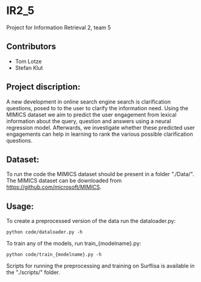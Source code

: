 # IR2_5
Project for Information Retrieval 2, team 5
## Contributors
- Tom Lotze
- Stefan Klut

## Project discription:
A new development in online search engine search is clarification questions, posed to to the user to clarify the information need. Using the MIMICS dataset we aim to predict the user engagement from lexical information about the query, question and answers using a neural regression model. Afterwards, we investigate whether these predicted user engagements can help in learning to rank the various possible clarification questions. 

## Dataset:
To run the code the MIMICS dataset should be present in a folder "./Data/". The MIMICS dataset can be downloaded from https://github.com/microsoft/MIMICS.

## Usage:
To create a preprocessed version of the data run the dataloader.py:

    python code/dataloader.py -h
    
To train any of the models, run train_{modelname}.py:

    python code/train_{modelname}.py -h

Scripts for running the preprocessing and training on Surflisa is available in the "./scripts/" folder.
